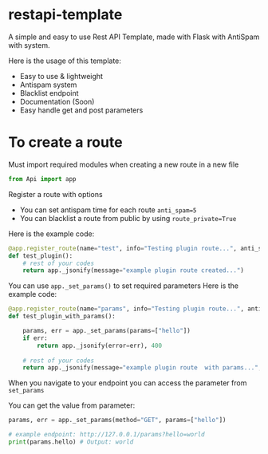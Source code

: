 # restapi-template
A simple and easy to use Rest API Template, made with Flask with AntiSpam with system.

Here is the usage of this template:
 - Easy to use & lightweight
 - Antispam system
 - Blacklist endpoint
 - Documentation (Soon)
 - Easy handle get and post parameters

# To create a route 
Must import required modules when creating a new route in a new file
```python
from Api import app
```
Register a route with options
- You can set antispam time for each route `anti_spam=5`
- You can blacklist a route from public by using `route_private=True`

Here is the example code:
```python
@app.register_route(name="test", info="Testing plugin route...", anti_spam=4)
def test_plugin():
    # rest of your codes
    return app._jsonify(message="example plugin route created...")
```

You can use `app._set_params()` to set required parameters
Here is the example code:
```python
@app.register_route(name="params", info="Testing plugin route...", anti_spam=4, params=["hello"])
def test_plugin_with_params():

    params, err = app._set_params(params=["hello"])
    if err:
        return app._jsonify(error=err), 400
    
    # rest of your codes
    return app._jsonify(message="example plugin route  with params...", hello=params.hello)
```
When you navigate to your endpoint you can access the parameter from `set_params`

You can get the value from parameter:

```python
params, err = app._set_params(method="GET", params=["hello"])

# example endpoint: http://127.0.0.1/params?hello=world
print(params.hello) # Output: world
```
